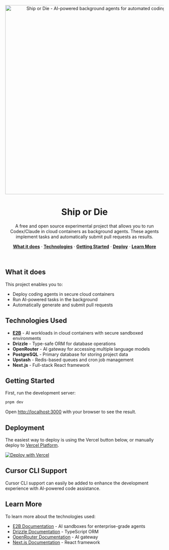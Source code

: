 <p align="center">
  <img alt="Ship or Die - AI-powered background agents for automated coding tasks" src="images/demo.gif" width="600">
</p>

<h1 align="center">Ship or Die</h1>

<p align="center">
    A free and open source experimental project that allows you to run Codex/Claude in cloud containers as background agents. These agents implement tasks and automatically submit pull requests as results.
</p>

<p align="center">
  <a href="#what-it-does"><strong>What it does</strong></a> ·
  <a href="#technologies-used"><strong>Technologies</strong></a> ·
  <a href="#getting-started"><strong>Getting Started</strong></a> ·
  <a href="#deployment"><strong>Deploy</strong></a> ·
  <a href="#learn-more"><strong>Learn More</strong></a>
</p>
<br/>

## What it does

This project enables you to:
- Deploy coding agents in secure cloud containers
- Run AI-powered tasks in the background
- Automatically generate and submit pull requests

## Technologies Used

- **[E2B](https://e2b.dev/)** - AI workloads in cloud containers with secure sandboxed environments
- **Drizzle** - Type-safe ORM for database operations
- **OpenRouter** - AI gateway for accessing multiple language models
- **PostgreSQL** - Primary database for storing project data
- **Upstash** - Redis-based queues and cron job management
- **Next.js** - Full-stack React framework

## Getting Started

First, run the development server:

```bash
pnpm dev
```

Open [http://localhost:3000](http://localhost:3000) with your browser to see the result.

## Deployment

The easiest way to deploy is using the Vercel button below, or manually deploy to [Vercel Platform](https://vercel.com/new?utm_medium=default-template&filter=next.js&utm_source=create-next-app&utm_campaign=create-next-app-readme).

[![Deploy with Vercel](https://vercel.com/button)](https://vercel.com/new/clone?repository-url=https://github.com/kubiks-inc/ship-or-die)

## Cursor CLI Support

Cursor CLI support can easily be added to enhance the development experience with AI-powered code assistance.

## Learn More

To learn more about the technologies used:

- [E2B Documentation](https://e2b.dev/) - AI sandboxes for enterprise-grade agents
- [Drizzle Documentation](https://orm.drizzle.team/) - TypeScript ORM
- [OpenRouter Documentation](https://openrouter.ai/) - AI gateway
- [Next.js Documentation](https://nextjs.org/docs) - React framework
